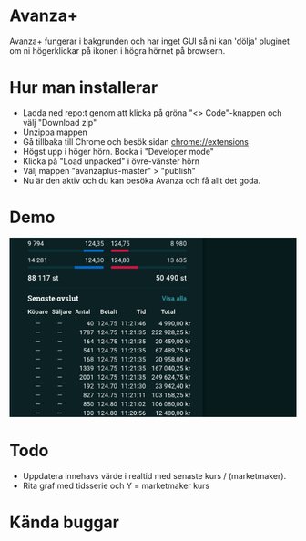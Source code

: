 # Avanza+

Avanza+ fungerar i bakgrunden och har inget GUI så ni kan 'dölja' pluginet om ni högerklickar på ikonen i högra hörnet på browsern.

# Hur man installerar
- Ladda ned repo:t genom att klicka på gröna "<> Code"-knappen och välj "Download zip"
- Unzippa mappen
- Gå tillbaka till Chrome och besök sidan [chrome://extensions](chrome://extensions)
- Högst upp i höger hörn. Bocka i "Developer mode"
- Klicka på "Load unpacked" i övre-vänster hörn
- Välj mappen "avanzaplus-master" > "publish"
- Nu är den aktiv och du kan besöka Avanza och få allt det goda.

# Demo
![Screen 1](screenshots/longertrades.png)

# Todo
- Uppdatera innehavs värde i realtid med senaste kurs / (marketmaker).
- Rita graf med tidsserie och Y = marketmaker kurs

# Kända buggar